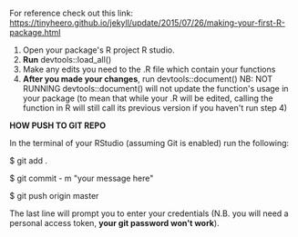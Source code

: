 For reference check out this link: https://tinyheero.github.io/jekyll/update/2015/07/26/making-your-first-R-package.html

1) Open your package's R project R studio.
2) **Run** devtools::load_all()
3) Make any edits you need to the .R file which contain your functions
4) **After you made your changes**, run devtools::document()
   NB: NOT RUNNING devtools::document() will not update the function's usage in your package
   (to mean that while your .R will be edited, calling the function in R will still call its previous version if you haven't run step 4)

**HOW PUSH TO GIT REPO**

In the terminal of your RStudio (assuming Git is enabled) run the following:

$ git add .

$ git commit - m "your message here"

$ git push origin master

The last line will prompt you to enter your credentials (N.B. you will need a personal access token, **your git password won't work**).
